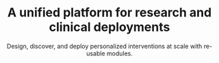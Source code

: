 ---
title: A unified platform for research and clinical deployments
image: images/temp.jpg
bgcolor: "#242F40"
subtitle: Design, discover, and deploy personalized interventions at scale with re-usable modules.
introtitle: Mix and match modules to tailor interventions for desired outcomes
introsubtitle: Way to Health capabilities are built and made available as re-usable modules. 
introtext: Researchers and clinicians have combinewd these modules in different ways to create innovative interventions rapidly, test them and quickly deploy them fully integrated with their EHR. 

modules:
  introtitle: Build your own intervention quickly
  introsubtitle: Way to Health capabilities are grouped into modules. Configure them to address your specific needs and combine them together to quickly build, test and deploy interventions. Choose your deployment model - pilot, standalone or scaled and EHR integrated.
  module: 
    - title: Conversations
      image: images/temp.jpg
      image_caption: 
      subtitle1: Two-way Texting
      description1: Communication with patients and / or study participants is key to engaging them in their health. You can choose from a variety of communication techniques or combine them in interesting ways tailored to a patient's behavior. Texting (SMS) has repeatedly been demonstrated to be a very effective way of communicating with patients since it works irrespective of the kind of phone the patient has. Texts can be sent out based on set schedules and / or rules. These configuration rules can be as simple as responding with a personalized "Great job, John Appleseed" or as complex as evaluating blood pressure values and responding with an provider or nurse alert
      subtitle2: Survey Management
      description2: In cases where more data needs to be collected (demographics, symptoms, etc.), the system offers the ability to create a survey. You can either integrate the survey with Qualtrics or create your own survey from scratch using the built-in survey creation and deployment tool. These surveys can be sent out to patients based on specific schedules and simple or complex rules. Short surveys can be administrated over text as well. 
      subtitle3: 
      description3: 
      is_even: false
      id: patcomm
    - title: Remote Monitoring
      image: images/temp.jpg
      image_caption: 
      subtitle1: Vitals and Activity Monitoring
      description1: The platform integrates directly with a number of biomedical devices to capture vitals directly from the patient / participant. The kinds of vitals captured include blood pressure, medication adherence, sleep tracking, weight, blood glucose and many more continue to be added. Additional devices are added quickly on request.
      subtitle2: Patient Reported Outcomes
      description2: The system also allows patients to report their PROs, adverse events (AEs), symptoms and more via structured or unstructured conversations. These can be patient initiated and follow decision trees of your choosing. 
      subtitle3: 
      description3: 
      is_even: false
      id: remote    
    - title: Randomized Control Trials
      image: images/temp.jpg
      image_caption: 
      subtitle1: Arms & Randomization
      description1: Setup multiple arms for studies including a control arm. The platform also offers multiple computerized randomization of participants, including the configurable choices for stratified, blocked, weighted, and adaptive randomization strategies. Ongoing management of participants via a "triage" view is also available out-of-the-box.
      subtitle2: Enrollment & eConsent
      description2: Setup customized enrollment flows to maximize participant uptake. Run virtual trials in any state and manage it all remotely using tools such as intake surveys and eConsenting. Way to Health has been used to support over 150 different studies and the platform, past and current Principal Investigators (PIs) have credibility among the research and funding communities. 
      subtitle3: 
      description3: 
      is_even: false
      id: rct
    - title: Study & Survey Libraries
      image: images/temp.jpg
      image_caption: 
      subtitle1: Study Library
      description1: Quaerat est totam quia sed qui sed nemo est. Officia quas laborum. Ex dolorum delectus quia rem qui. Ipsa aliquid eos maxime quidem rem repudiandae. Est tempore recusandae. Dignissimos voluptatem nostrum.
      subtitle2: Survey Library
      description2: Vel et ut commodi amet ut officiis eos molestias. Dolores dolorem amet consequuntur qui. Sequi est omnis quo laborum dolore. Id molestiae odit nesciunt unde natus est. Sint possimus maxime dolorem sequi doloremque. Nobis ab occaecati.
      subtitle3: 
      description3: 
      is_even: false
      id: library    
    - title: Behavioral Science & Economics
      image: images/temp.jpg
      image_caption: 
      subtitle1: Gamification & Social
      description1: Games and social media are significant drivers of human behavior. The platform allows patients to earn points, level up, use lifelines and more. These features can be combined with peer competition or support.
      subtitle2: Financial Incentives
      description2: Lotteries, loss and gain framed incentives and much more can be easily applied to activities - steps, weighings, pretty much any data gathered by the platform from any data source. Apply different strategies to different populations and depending on the type of activity.
      subtitle3: 
      description3: 
      is_even: false
      id: be     
    - title: Rules Engine
      image: images/temp.jpg
      image_caption: 
      subtitle1: Schedule or event driven
      description1: All interventions require recurrence based on a defined period - hours, days, weeks or months or off an event (such as admission). Research studies or clinical deployments both require this to be further tailored by each arm or patient. The platform has been designed to support these use cases and more.
      subtitle2: Alerts & Incidents
      description2: To maximize the productivity of staff and providers, the Way To Health platform allows for the creation of incidents or alerts whenever certain exception criteria are met. Configure notifications depending on the users role.
      subtitle3: 
      description3: 
      is_even: false
      id: rulesengine
    - title: EHR integration
      image: images/temp.jpg
      image_caption: 
      subtitle1: Bi-directional integration 
      description1: It is our belief that EHRs should be the system of record for all patient data. Additionally, any provider action needed should also be done via the EHR. With this in mind, the platform provides bi-directional integration currently with Epic (and additional EHRs on request).
      subtitle2: Way to Health inside
      description2: We offer multiple ways in which we can integrate with the EHR. Via embeds in the EHR itself, HL7 based, API (FHIR, Open.Epic, other) and many more as needed. 
      subtitle3: 
      description3: 
      is_even: false
      id: ehr
---